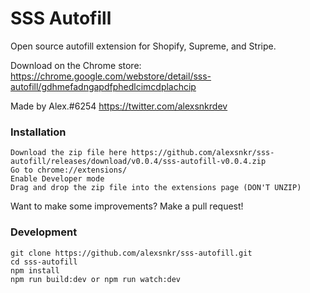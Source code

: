 # SSS Autofill
Open source autofill extension for Shopify, Supreme, and Stripe.

Download on the Chrome store:
https://chrome.google.com/webstore/detail/sss-autofill/gdhmefadngapdfphedlcimcdplachcip

Made by Alex.#6254
https://twitter.com/alexsnkrdev

### Installation
```
Download the zip file here https://github.com/alexsnkr/sss-autofill/releases/download/v0.0.4/sss-autofill-v0.0.4.zip
Go to chrome://extensions/
Enable Developer mode
Drag and drop the zip file into the extensions page (DON'T UNZIP)
```


Want to make some improvements? Make a pull request!

### Development 
```
git clone https://github.com/alexsnkr/sss-autofill.git
cd sss-autofill
npm install
npm run build:dev or npm run watch:dev
```

